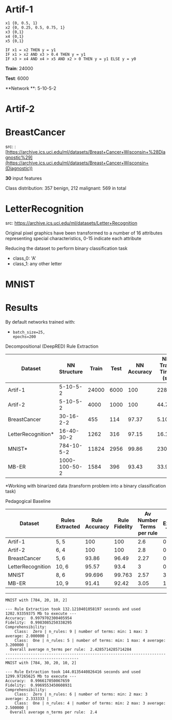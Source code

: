 # Artif-1

```pseudocode
x1 {0, 0.5, 1}
x2 {0, 0.25, 0.5, 0.75, 1}
x3 {0,1}
x4 {0,1}
x5 {0,1}

IF x1 = x2 THEN y = y1
IF x1 > x2 AND x3 > 0.4 THEN y = y1
IF x3 > x4 AND x4 > x5 AND x2 > 0 THEN y = y1 ELSE y = y0
```

**Train**: 24000

**Test**: 6000

**Network **: 5-10-5-2

# Artif-2

# BreastCancer

src: : [https://archive.ics.uci.edu/ml/datasets/Breast+Cancer+Wisconsin+%28Diagnostic%29](https://archive.ics.uci.edu/ml/datasets/Breast+Cancer+Wisconsin+(Diagnostic))

**30** input features

Class distribution: 357 benign, 212 malignant: 569 in total 

# LetterRecognition

src: https://archive.ics.uci.edu/ml/datasets/Letter+Recognition

Original pixel graphics have been transformed to a number of 16 attributes representing special characteristics, 0-15 indicate each attribute

Reducing the dataset to perform binary classification task
- class_0: 'A'
- class_1: any other letter

# MNIST

# Results

By default networks trained with:

- ```
  batch_size=25,
  epochs=200
  ```



Decompositional (DeepRED) Rule Extraction

| Dataset            | NN Structure  | Train | Test | NN Accuracy | NN Train Time (s) | Rules Extracted | Rule Accuracy | Rule Fidelity | Av Number Terms per rule | Rule Extraction Time (s) | Memory Usage (Mb) |
| ------------------ | ------------- | ----- | ---- | ----------- | ----------------- | --------------- | ------------- | ------------- | ------------------------ | ------------------------ | ----------------- |
| Artif-1            | 5-10-5-2      | 24000 | 6000 | 100         | 228.87            | 4, 6            | 100           | 100           | 2.5                      | 11.57                    | 92.03             |
| Artif-2            | 5-10-5-2      | 4000  | 1000 | 100         | 44.7              | 16, 42          | 94.2          | 94.2          | 4.60                     | 6.10                     | 47.55             |
| BreastCancer       | 30-16-2-2     | 455   | 114  | 97.37       | 5.107             | 2, 2            | 89.47         | 90.35         | 1.5                      | 0.665                    | 9.93              |
| LetterRecognition* | 16-40-30-2    | 1262  | 316  | 97.15       | 16.10             |                 |               |               |                          |                          |                   |
| MNIST*             | 784-10-5-2    | 11824 | 2956 | 99.86       | 230.9             | 9, 6            | 99.996        | 99.76         | 2.53                     | 126.1                    | 1139.57           |
| MB-ER              | 1000-100-50-2 | 1584  | 396  | 93.43       | 33.97             | 168, 40         | 94.7          | 94.2          | 5.55                     | 120.85                   | 311.53            |

*Working with binarized data (transform problem into a binary classification task)



Pedagogical Baseline

| Dataset           | Rules Extracted | Rule Accuracy | Rule Fidelity | Av Number Terms per rule | Rule Extraction Time (s) | Memory Usage (Mb) |
| ----------------- | --------------- | ------------- | ------------- | ------------------------ | ------------------------ | ----------------- |
| Artif-1           | 5, 5            | 100           | 100           | 2.6                      | 0.853                    | 25.33             |
| Artif-2           | 6, 4            | 100           | 100           | 2.8                      | 0.25                     | 0.74              |
| BreastCancer      | 5, 6            | 93.86         | 96.49         | 2.27                     | 0.24                     | 1.11              |
| LetterRecognition | 10, 6           | 95.57         | 93.4          | 3                        | 0.55                     | 2.09              |
| MNIST             | 8, 6            | 99.696        | 99.763        | 2.57                     | 32.2                     | 575.6             |
| MB-ER             | 10, 9           | 91.41         | 92.42         | 3.05                     | 13.69                    | 204.8             |

----

```
MNIST with [784, 20, 10, 2]

--- Rule Extraction took 132.1210401058197 seconds and used 1202.93359375 Mb to execute ---
Accuracy:  0.9979702300405954
Fidelity:  0.9983085250338295
Comprehensibility:  
    Class:  Zero | n_rules: 9 | number of terms: min: 1 max: 3 average: 2.000000 | 
    Class:  One | n_rules: 5 | number of terms: min: 1 max: 4 average: 3.200000 | 
  Overall average n_terms per rule:  2.4285714285714284
------------------------------------------------------------------------------------------------------
MNIST with [784, 30, 20, 10, 2]

--- Rule Extraction took 144.0135440826416 seconds and used 1299.97265625 Mb to execute ---
Accuracy:  0.996617050067659
Fidelity:  0.9969553450608931
Comprehensibility:  
    Class:  Zero | n_rules: 6 | number of terms: min: 2 max: 3 average: 2.333333 | 
    Class:  One | n_rules: 4 | number of terms: min: 2 max: 3 average: 2.500000 | 
  Overall average n_terms per rule:  2.4
```


